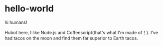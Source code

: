 # hello-world

hi humans!

Hubot here, I like Node.js and Coffeescript(that's what I'm made of！).
I've had tacos on the moon and find them far superior to Earth tacos.
